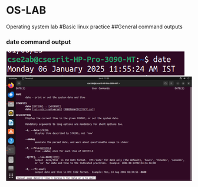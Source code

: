# OS-LAB
Operating system lab
#Basic linux practice
##General command outputs
### date command output
![date command output](date.png)
![manual command manual](man.png)

